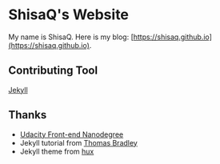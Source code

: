 # ShisaQ's Website

My name is ShisaQ. Here is my blog: [https://shisaq.github.io](https://shisaq.github.io).

## Contributing Tool

[Jekyll](https://jekyllrb.com/)

## Thanks

* [Udacity Front-end Nanodegree](https://www.udacity.com/course/front-end-web-developer-nanodegree--nd001)
* Jekyll tutorial from [Thomas Bradley](https://www.youtube.com/channel/UCj4qGjIQCZdL5nIUaoFHanA)
* Jekyll theme from [hux](https://github.com/Huxpro/huxpro.github.io)
